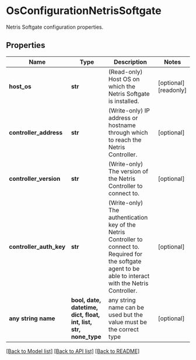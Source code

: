 # OsConfigurationNetrisSoftgate

Netris Softgate configuration properties.

## Properties
Name | Type | Description | Notes
------------ | ------------- | ------------- | -------------
**host_os** | **str** | (Read-only) Host OS on which the Netris Softgate is installed. | [optional] [readonly] 
**controller_address** | **str** | (Write-only) IP address or hostname through which to reach the Netris Controller. | [optional] 
**controller_version** | **str** | (Write-only) The version of the Netris Controller to connect to. | [optional] 
**controller_auth_key** | **str** | (Write-only) The authentication key of the Netris Controller to connect to. Required for the softgate agent to be able to interact with the Netris Controller. | [optional] 
**any string name** | **bool, date, datetime, dict, float, int, list, str, none_type** | any string name can be used but the value must be the correct type | [optional]

[[Back to Model list]](../README.md#documentation-for-models) [[Back to API list]](../README.md#documentation-for-api-endpoints) [[Back to README]](../README.md)


